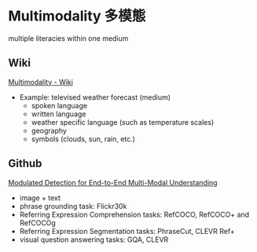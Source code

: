 # Multimodality 多模態
multiple literacies within one medium

## Wiki
[Multimodality - Wiki](https://en.wikipedia.org/wiki/Multimodality)
- Example: televised weather forecast (medium)
  - spoken language
  - written language
  - weather specific language (such as temperature scales)
  - geography
  - symbols (clouds, sun, rain, etc.)

## Github

[Modulated Detection for End-to-End Multi-Modal Understanding](https://github.com/ashkamath/mdetr)
- image + text
- phrase grounding task: Flickr30k
- Referring Expression Comprehension tasks: RefCOCO, RefCOCO+ and RefCOCOg
- Referring Expression Segmentation tasks: PhraseCut, CLEVR Ref+
- visual question answering tasks: GQA, CLEVR


